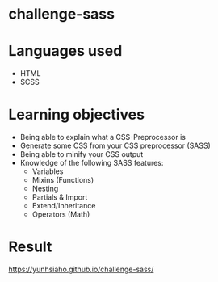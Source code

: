  # challenge-sass
 
 # Languages used
 * HTML
 * SCSS
 
 # Learning objectives

 * Being able to explain what a CSS-Preprocessor is
 * Generate some CSS from your CSS preprocessor (SASS)
 * Being able to minify your CSS output
 * Knowledge of the following SASS features:
     * Variables
     * Mixins (Functions)
     * Nesting
     * Partials & Import
     * Extend/Inheritance
     * Operators (Math)
     
# Result
https://yunhsiaho.github.io/challenge-sass/
 
